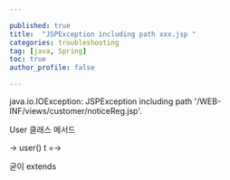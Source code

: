```yaml
---

published: true
title:  "JSPException including path xxx.jsp "
categories: troubleshooting 
tag: [java, Spring] 
toc: true
author_profile: false 

---
```




java.io.IOException: JSPException including path '/WEB-INF/views/customer/noticeReg.jsp'.



User 클래스 메서드 

-> user() t =-> 

굳이 extends 